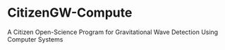 # CitizenGW-Compute
A Citizen Open-Science Program for Gravitational Wave Detection Using Computer Systems

